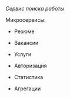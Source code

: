 ﻿ *Сервис поиска работы*

Микросервисы:

+ Резюме

+ Вакансии

+ Услуги

+ Авторизация

+ Статистика


+ Агрегации
